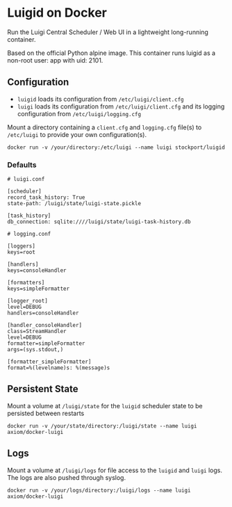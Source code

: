 # Luigid on Docker

Run the Luigi Central Scheduler / Web UI in a lightweight long-running container.

Based on the official Python alpine image. This container runs luigid as a
non-root user: app with uid: 2101.

## Configuration

* `luigid` loads its configuration from `/etc/luigi/client.cfg`
* `luigi` loads its configuration from `/etc/luigi/client.cfg` and its
logging configuration from `/etc/luigi/logging.cfg`

Mount a directory containing a `client.cfg` and `logging.cfg` file(s) to
`/etc/luigi` to provide your own configuration(s).

`docker run -v /your/directory:/etc/luigi --name luigi stockport/luigid`

### Defaults

```
# luigi.conf

[scheduler]
record_task_history: True
state-path: /luigi/state/luigi-state.pickle

[task_history]
db_connection: sqlite:////luigi/state/luigi-task-history.db
```

```
# logging.conf

[loggers]
keys=root

[handlers]
keys=consoleHandler

[formatters]
keys=simpleFormatter

[logger_root]
level=DEBUG
handlers=consoleHandler

[handler_consoleHandler]
class=StreamHandler
level=DEBUG
formatter=simpleFormatter
args=(sys.stdout,)

[formatter_simpleFormatter]
format=%(levelname)s: %(message)s
```

## Persistent State
Mount a volume at `/luigi/state` for the `luigid` scheduler state to be persisted
between restarts

`docker run -v /your/state/directory:/luigi/state --name luigi axiom/docker-luigi`


## Logs
Mount a volume at `/luigi/logs` for file access to the `luigid` and `luigi` logs.
The logs are also pushed through syslog.

`docker run -v /your/logs/directory:/luigi/logs --name luigi axiom/docker-luigi`
